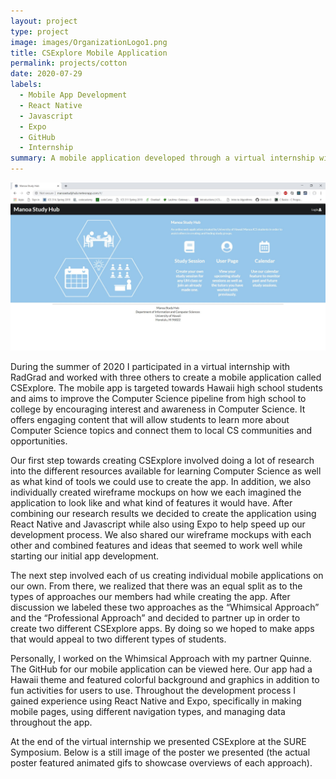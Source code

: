 ```yaml
---
layout: project
type: project
image: images/OrganizationLogo1.png
title: CSExplore Mobile Application
permalink: projects/cotton
date: 2020-07-29
labels:
  - Mobile App Development
  - React Native
  - Javascript
  - Expo
  - GitHub
  - Internship
summary: A mobile application developed through a virtual internship with RadGrad.
---
```


<img class="ui medium right floated rounded image" src="/images/landing-m3.jpg">

During the summer of 2020 I participated in a virtual internship with RadGrad and worked with three others to create a mobile application called CSExplore. The mobile app is targeted towards Hawaii high school students and aims to improve the Computer Science pipeline from high school to college by encouraging interest and awareness in Computer Science. It offers engaging content that will allow students to learn more about Computer Science topics and connect them to local CS communities and opportunities. 

Our first step towards creating CSExplore involved doing a lot of research into the different resources available for learning Computer Science as well as what kind of tools we could use to create the app. In addition, we also individually created wireframe mockups on how we each imagined the application to look like and what kind of features it would have. After combining our research results we decided to create the application using React Native and Javascript while also using Expo to help speed up our development process. We also shared our wireframe mockups with each other and combined features and ideas that seemed to work well while starting our initial app development.

The next step involved each of us creating individual mobile applications on our own. From there, we realized that there was an equal split as to the types of approaches our members had while creating the app. After discussion we labeled these two approaches as the “Whimsical Approach” and the “Professional Approach” and decided to partner up in order to create two different CSExplore apps. By doing so we hoped to make apps that would appeal to two different types of students.

Personally, I worked on the Whimsical Approach with my partner Quinne. The GitHub for our mobile application can be viewed here. Our app had a Hawaii theme and featured colorful background and graphics in addition to fun activities for users to use. Throughout the development process I gained experience using React Native and Expo, specifically in making mobile pages, using different navigation types, and managing data throughout the app. 

At the end of the virtual internship we presented CSExplore at the SURE Symposium. Below is a still image of the poster we presented (the actual poster featured animated gifs to showcase overviews of each approach). 
